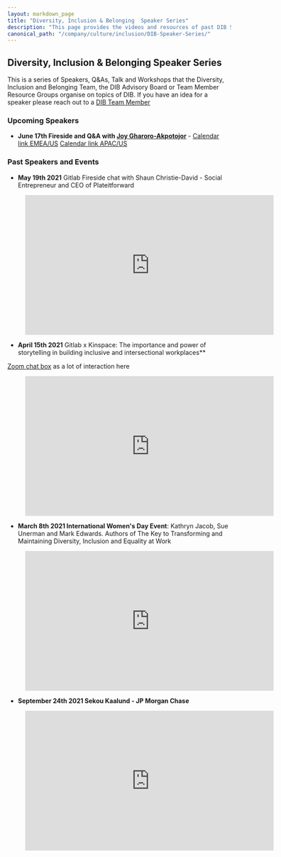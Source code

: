 ```yaml
---
layout: markdown_page
title: "Diversity, Inclusion & Belonging  Speaker Series"
description: "This page provides the videos and resources of past DIB Speaker Series events and an active list of upcoming DIB Speaker Series talks"
canonical_path: "/company/culture/inclusion/DIB-Speaker-Series/"
---
```


## Diversity, Inclusion & Belonging Speaker Series 

This is a series of Speakers, Q&As, Talk and Workshops that the Diversity, Inclusion and Belonging Team, the DIB Advisory Board or Team Member Resource Groups organise on topics of DIB. If you have an idea for a speaker please reach out to a [DIB Team Member](https://about.gitlab.com/company/culture/inclusion/#diversity-inclusion-and-belonging-team)

### Upcoming Speakers 

- **June 17th Fireside and Q&A with [Joy Gharoro-Akpotojor](https://gitlab.com/groups/gitlab-com/people-group/dib-diversity-inclusion-and-belonging/-/epics/19)** - [Calendar link EMEA/US](https://calendar.google.com/event?action=TEMPLATE&tmeid=NXJvNHFrZG1zZ2IycDMwaTZidTdrMzI1dXAgbG1jbmFsbHlAZ2l0bGFiLmNvbQ&tmsrc=lmcnally%40gitlab.com) [Calendar link APAC/US](https://calendar.google.com/event?action=TEMPLATE&tmeid=NHZvZWh1amN0djdqcDZqbDkwY2FzZTE4dWggbG1jbmFsbHlAZ2l0bGFiLmNvbQ&tmsrc=lmcnally%40gitlab.com)


### Past Speakers and Events 

- **May 19th 2021** Gitlab Fireside chat with Shaun Christie-David - Social Entrepreneur and CEO of Plateitforward

<figure class="video_container">
  <iframe width="560" height="315" src="https://www.youtube.com/embed/4xhj__1cyG8" title="YouTube video player" frameborder="0" allow="accelerometer; autoplay; clipboard-write; encrypted-media; gyroscope; picture-in-picture" allowfullscreen></iframe>
</figure>

- **April 15th 2021** Gitlab x Kinspace: The importance and power of storytelling in building inclusive and intersectional workplaces**

[Zoom chat box](https://docs.google.com/document/d/1HPDZn1xx2ilTiyU3vdk0bAQQHYud9FTToeRNefPA_MQ/edit) as a lot of interaction here

<figure class="video_container">
  <iframe width="560" height="315" src="https://www.youtube.com/embed/hTeyU-z7z_c" title="YouTube video player" frameborder="0" allow="accelerometer; autoplay; clipboard-write; encrypted-media; gyroscope; picture-in-picture" allowfullscreen></iframe>
</figure>


- **March 8th 2021 International Women's Day Event**: Kathryn Jacob, Sue Unerman and Mark Edwards. Authors of The Key to Transforming and Maintaining Diversity, Inclusion and Equality at Work

<figure class="video_container">
  <iframe width="560" height="315" src="https://www.youtube.com/embed/YNwpQITr8VM" title="YouTube video player" frameborder="0" allow="accelerometer; autoplay; clipboard-write; encrypted-media; gyroscope; picture-in-picture" allowfullscreen></iframe>
</figure>

- **September 24th 2021 Sekou Kaalund - JP Morgan Chase**

<figure class="video_container">
  <iframe width="560" height="315" src="https://www.youtube.com/embed/4n8vRfvVyGE" title="YouTube video player" frameborder="0" allow="accelerometer; autoplay; clipboard-write; encrypted-media; gyroscope; picture-in-picture" allowfullscreen></iframe>
</figure>
